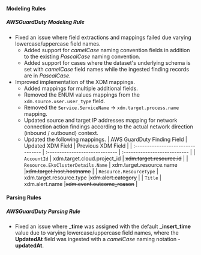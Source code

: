 
#### Modeling Rules

##### AWSGuardDuty Modeling Rule

- Fixed an issue where field extractions and mappings failed due varying lowercase/uppercase field names.
  - Added support for *camelCase* naming convention fields in addition to the existing *PascalCase* naming convention.
  - Added support for cases where the dataset's underlying schema is set with *camelCase* field names while the ingested finding records are in *PascalCase*. 
- Improved implementation of the XDM mappings. 
  - Added mappings for multiple additional fields.
  - Removed the ENUM values mappings from the `xdm.source.user.user_type` field. 
  - Removed the `Service.ServiceName` -> `xdm.target.process.name` mapping.
  - Updated source and target IP addresses mapping for network connection action findings according to the actual network direction (inbound / outbound) context.
  - Updated the following mappings.
    | AWS GuardDuty Finding Field       | Updated XDM Field              |  Previous XDM Field          |
    | :-------------------------------- | :----------------------------- | :--------------------------- |
    | `AccountId`                       | xdm.target.cloud.project_id    | ~~xdm.target.resource.id~~   |
    | `Resource.EksClusterDetails.Name` | xdm.target.resource.name       |~~xdm.target.host.hostname~~  |
    | `Resource.ResourceType`           | xdm.target.resource.type       |~~xdm.alert.category~~        |
    | `Title`                           | xdm.alert.name                 |~~xdm.event.outcome_reason~~  | 

#### Parsing Rules

##### AWSGuardDuty Parsing Rule

- Fixed an issue where **_time** was assigned with the default **_insert_time** value due to varying lowercase/uppercase field names, where the **UpdatedAt** field was ingested with a *camelCase* naming notation - **updatedAt**.
